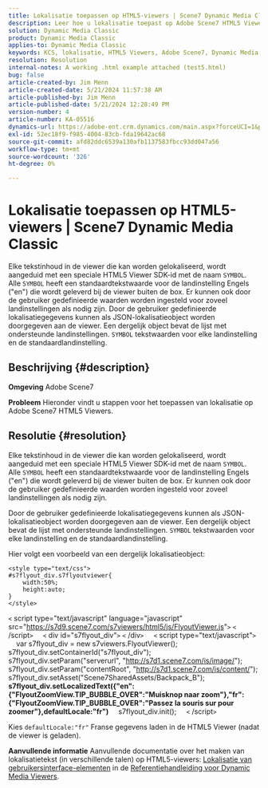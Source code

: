 ```yaml
---
title: Lokalisatie toepassen op HTML5-viewers | Scene7 Dynamic Media Classic
description: Leer hoe u lokalisatie toepast op Adobe Scene7 HTML5 Viewers.
solution: Dynamic Media Classic
product: Dynamic Media Classic
applies-to: Dynamic Media Classic
keywords: KCS, lokalisatie, HTML5 Viewers, Adobe Scene7, Dynamic Media Classic, Hoe kan ik
resolution: Resolution
internal-notes: A working .html example attached (test5.html)
bug: false
article-created-by: Jim Menn
article-created-date: 5/21/2024 11:57:38 AM
article-published-by: Jim Menn
article-published-date: 5/21/2024 12:28:49 PM
version-number: 4
article-number: KA-05516
dynamics-url: https://adobe-ent.crm.dynamics.com/main.aspx?forceUCI=1&pagetype=entityrecord&etn=knowledgearticle&id=7ced8f4f-6917-ef11-9f8a-6045bd006268
exl-id: 52ec18f9-f985-4004-83cb-fda19642ac68
source-git-commit: afd82ddc6539a130afb1137583fbcc93dd047a56
workflow-type: tm+mt
source-wordcount: '326'
ht-degree: 0%

---
```


# Lokalisatie toepassen op HTML5-viewers | Scene7 Dynamic Media Classic


Elke tekstinhoud in de viewer die kan worden gelokaliseerd, wordt aangeduid met een speciale HTML5 Viewer SDK-id met de naam `SYMBOL`. Alle `SYMBOL` heeft een standaardtekstwaarde voor de landinstelling Engels (&quot;en&quot;) die wordt geleverd bij de viewer buiten de box. Er kunnen ook door de gebruiker gedefinieerde waarden worden ingesteld voor zoveel landinstellingen als nodig zijn. Door de gebruiker gedefinieerde lokalisatiegegevens kunnen als JSON-lokalisatieobject worden doorgegeven aan de viewer. Een dergelijk object bevat de lijst met ondersteunde landinstellingen. `SYMBOL` tekstwaarden voor elke landinstelling en de standaardlandinstelling.

## Beschrijving {#description}


<b>Omgeving</b>
Adobe Scene7

<b>Probleem</b>
Hieronder vindt u stappen voor het toepassen van lokalisatie op Adobe Scene7 HTML5 Viewers.




## Resolutie {#resolution}


Elke tekstinhoud in de viewer die kan worden gelokaliseerd, wordt aangeduid met een speciale HTML5 Viewer SDK-id met de naam `SYMBOL`.
Alle `SYMBOL` heeft een standaardtekstwaarde voor de landinstelling Engels (&quot;en&quot;) die wordt geleverd bij de viewer buiten de box. Er kunnen ook door de gebruiker gedefinieerde waarden worden ingesteld voor zoveel landinstellingen als nodig zijn.

Door de gebruiker gedefinieerde lokalisatiegegevens kunnen als JSON-lokalisatieobject worden doorgegeven aan de viewer.
Een dergelijk object bevat de lijst met ondersteunde landinstellingen. `SYMBOL` tekstwaarden voor elke landinstelling en de standaardlandinstelling.

Hier volgt een voorbeeld van een dergelijk lokalisatieobject:


```
<style type="text/css">
#s7flyout_div.s7flyoutviewer{
    width:50%;
    height:auto;
}
</style>
```


`<` script type=&quot;text/javascript&quot; language=&quot;javascript&quot; src=&quot;<u style="text-decoration:underline">https://s7d9.scene7.com/s7viewers/html5/js/FlyoutViewer.js</u>&quot;`>` `<` /script`>`
    `<` div id=&quot;s7flyout_div&quot;`>` `<` /div`>`
    `<` script type=&quot;text/javascript&quot;`>`
    var s7flyout_div = new s7viewers.FlyoutViewer(); s7flyout_div.setContainerId(&quot;s7flyout_div&quot;); s7flyout_div.setParam(&quot;serverurl&quot;, &quot;<u style="text-decoration:underline">http://s7d1.scene7.com/is/image/</u>&quot;); s7flyout_div.setParam(&quot;contentRoot&quot;, &quot;<u style="text-decoration:underline">http://s7d1.scene7.com/is/content/</u>&quot;); s7flyout_div.setAsset(&quot;Scene7SharedAssets/Backpack_B&quot;);
    <b>s7flyout_div.setLocalizedText({&quot;en&quot;:{&quot;FlyoutZoomView.TIP_BUBBLE_OVER&quot;:&quot;Muisknop naar zoom&quot;},&quot;fr&quot;:{&quot;FlyoutZoomView.TIP_BUBBLE_OVER&quot;:&quot;Passez la souris sur pour zoomer&quot;},defaultLocale:&quot;fr&quot;)</b>
    s7flyout_div.init();
    `<` /script`>`

Kies `defaultLocale:"fr"` Franse gegevens laden in de HTML5 Viewer (nadat de viewer is geladen).<br>


<b>Aanvullende informatie</b>
Aanvullende documentatie over het maken van lokalisatietekst (in verschillende talen) op HTML5-viewers: [Lokalisatie van gebruikersinterface-elementen](https://experienceleague.adobe.com/en/docs/dynamic-media-developer-resources/library/viewers-aem-assets-dmc/flyout/c-html5-flyout-viewer-20-localization) in de [Referentiehandleiding voor Dynamic Media Viewers](https://experienceleague.adobe.com/en/docs/dynamic-media-developer-resources/library/homeviewers).
